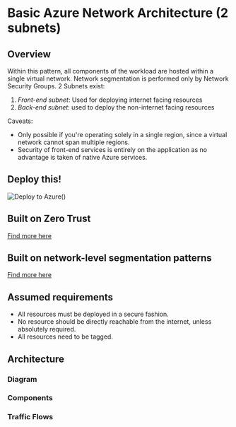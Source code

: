 # Basic Azure Network Architecture (2 subnets)
## Overview
Within this pattern, all components of the workload are hosted within a single virtual network.
Network segmentation is performed only by Network Security Groups. 2 Subnets exist:
1. *Front-end subnet*: Used for deploying internet facing resources
2. *Back-end subnet*: used to deploy the non-internet facing resources

Caveats: 
- Only possible if you're operating solely in a single region, since a virtual network cannot span multiple regions.
- Security of front-end services is entirely on the application as no advantage is taken of native Azure services.

## Deploy this!
![Deploy to Azure](https://aka.ms/deploytoazurebutton)(<link to deployment script goes here>)

## Built on Zero Trust
[Find more here](/Topics/zerotrust.md)

## Built on network-level segmentation patterns
[Find more here](/Topics/networksegmentation.md)

## Assumed requirements
* All resources must be deployed in a secure fashion.
* No resource should be directly reachable from the internet, unless absolutely required.
* All resources need to be tagged.

## Architecture
### Diagram

### Components

### Traffic Flows